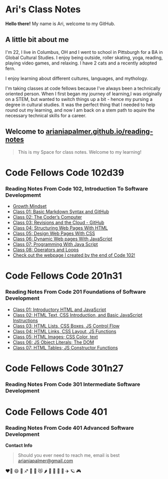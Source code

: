 # Ari's Class Notes

**Hello there!** My name is Ari, welcome to my GitHub.

## A little bit about me

I'm 22, I live in Columbus, OH and I went to school in Pittsburgh for a BA in Global Cultural Studies.
I enjoy being outside, roller skating, yoga, reading, playing video games, and relaxing.
I have 2 cats and a recently adopted fern.

I enjoy learning about different cultures, languages, and mythology.

I'm taking classes at code fellows because I've always been a technically oriented person. When I first began my journey of learning,I was originally on a STEM, but wanted to switch things up a bit - hence my pursing a degree in cultural studies. It was the perfect thing that I needed to help round out my learning, and now I am back on a stem path to aquire the necessary technical skills for a career.

## Welcome to [arianiapalmer.github.io/reading-notes](https://github.com/arianiapalmer/arianiapalmer.github.io-reading-notes.git)

> This is my Space for class notes. Welcome to my learning!

# Code Fellows Code 102d39

### Reading Notes From Code 102, Introduction To Software Developmemt 

- [Growth Mindset](GrowthMindset.md)
- [Class 01: Basic Markdown Syntax and GitHub](Code102/Class01.md)
- [Class 02: The Coder’s Computer](Code102/Class02.md)
- [Class 03: Revisions and the Cloud - GitHub](Code102/Class03.md)
- [Class 04: Structuring Web Pages With HTML](Code102/Class04.md)
- [Class 05: Design Web Pages With CSS](Code102/Class05.md)
- [Class 06: Dynamic Web pages With JavaScript](Code102/Class06.md)
- [Class 07: Programming With Java Script](Code102/Class07.md)
- [Class 08: Operators and Loops](Code102/Class08.md)
- [Check out the webpage I created by the end of Code 102!](https://arianiapalmer.github.io/arisanime/)

# Code Fellows Code 201n31

### Reading Notes From Code 201 Foundations of Software Development

- [Class 01: Introductory HTML and JavaScript](Code201/Class01.md)
- [Class 02: HTML Text, CSS Introduction, and Basic JavaScript Instructions](Code201/Class02.md)
- [Class 03: HTML Lists, CSS Boxes, JS Control Flow](Code201/Class03.md)
- [Class 04: HTML Links, CSS Layout, JS Functions](Code201/Class04.md)
- [Class 05: HTML Images; CSS Color, text](Code201/Class05.md)
- [Class 06: JS Object Literals; The DOM](Code201/Class06.md)
- [Class 07: HTML Tables; JS Constructor Functions](Code201/Class07.md)


# Code Fellows Code 301n27

### Reading Notes From Code 301 Intermediate Software Development


# Code Fellows Code 401

### Reading Notes From Code 401 Advanced Software Development


**Contact Info**
> Should you ever need to reach me, email is best
> arianiapalmer@gmail.com

❤️‍🔥 😄 🌈 ♐ 🌙 🤩 😻 🌶️ 🥳 🍥 🐞 🍜 ✈️ 🪐 🎮
